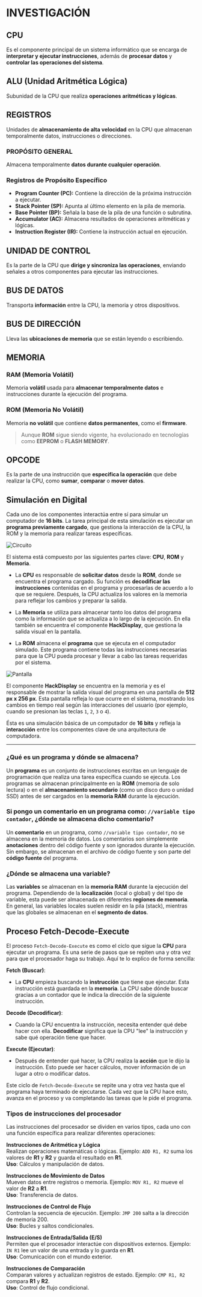 # INVESTIGACIÓN

## **CPU**
Es el componente principal de un sistema informático que se encarga de **interpretar y ejecutar instrucciones**, además de **procesar datos** y **controlar las operaciones del sistema**.

## **ALU (Unidad Aritmética Lógica)**
Subunidad de la CPU que realiza **operaciones aritméticas y lógicas**.

## **REGISTROS**
Unidades de **almacenamiento de alta velocidad** en la CPU que almacenan temporalmente datos, instrucciones o direcciones.

### **PROPÓSITO GENERAL**
Almacena temporalmente **datos durante cualquier operación**.

### Registros de Propósito Específico

- **Program Counter (PC):** Contiene la dirección de la próxima instrucción a ejecutar.
- **Stack Pointer (SP):** Apunta al último elemento en la pila de memoria.
- **Base Pointer (BP):** Señala la base de la pila de una función o subrutina.
- **Accumulator (AC):** Almacena resultados de operaciones aritméticas y lógicas.
- **Instruction Register (IR):** Contiene la instrucción actual en ejecución.


## **UNIDAD DE CONTROL**
Es la parte de la CPU que **dirige y sincroniza las operaciones**, enviando señales a otros componentes para ejecutar las instrucciones.

## **BUS DE DATOS**
Transporta **información** entre la CPU, la memoria y otros dispositivos.

## **BUS DE DIRECCIÓN**
Lleva las **ubicaciones de memoria** que se están leyendo o escribiendo.

## **MEMORIA**

### **RAM (Memoria Volátil)**
Memoria **volátil** usada para **almacenar temporalmente datos** e instrucciones durante la ejecución del programa.

### **ROM (Memoria No Volátil)**
Memoria **no volátil** que contiene **datos permanentes**, como el **firmware**.

> Aunque **ROM** sigue siendo vigente, ha evolucionado en tecnologías como **EEPROM** o **FLASH MEMORY**.

## **OPCODE**
Es la parte de una instrucción que **especifica la operación** que debe realizar la CPU, como **sumar**, **comparar** o **mover datos**.



## Simulación en Digital

Cada uno de los componentes interactúa entre sí para simular un computador de **16 bits**. La tarea principal de esta simulación es ejecutar un **programa previamente cargado**, que gestiona la interacción de la CPU, la ROM y la memoria para realizar tareas específicas.

![Circuito](Images1/circuito.png)

El sistema está compuesto por las siguientes partes clave: **CPU**, **ROM** y **Memoria**.

- La **CPU** es responsable de **solicitar datos** desde la **ROM**, donde se encuentra el programa cargado. Su función es **decodificar las instrucciones** contenidas en el programa y procesarlas de acuerdo a lo que se requiere. Después, la CPU actualiza los valores en la memoria para reflejar los cambios y preparar la salida.
  
- La **Memoria** se utiliza para almacenar tanto los datos del programa como la información que se actualiza a lo largo de la ejecución. En ella también se encuentra el componente **HackDisplay**, que gestiona la salida visual en la pantalla.

- La **ROM** almacena el **programa** que se ejecuta en el computador simulado. Este programa contiene todas las instrucciones necesarias para que la CPU pueda procesar y llevar a cabo las tareas requeridas por el sistema.

![Pantalla](Images1/pantalla.png)

El componente **HackDisplay** se encuentra en la memoria y es el responsable de mostrar la salida visual del programa en una pantalla de **512 px x 256 px**. Esta pantalla refleja lo que ocurre en el sistema, mostrando los cambios en tiempo real según las interacciones del usuario (por ejemplo, cuando se presionan las teclas `1`, `2`, `3` o `4`).

Ésta es una simulación básica de un computador de **16 bits** y refleja la **interacción** entre los componentes clave de una arquitectura de computadora.

---



### ¿Qué es un programa y dónde se almacena?
Un **programa** es un conjunto de instrucciones escritas en un lenguaje de programación que realiza una tarea específica cuando se ejecuta. Los programas se almacenan principalmente en la **ROM** (memoria de solo lectura) o en el **almacenamiento secundario** (como un disco duro o unidad SSD) antes de ser cargados en la **memoria RAM** durante la ejecución.

### Si pongo un comentario en un programa como: `//variable tipo contador`, ¿dónde se almacena dicho comentario?
Un **comentario** en un programa, como `//variable tipo contador`, no se almacena en la memoria de datos. Los comentarios son simplemente **anotaciones** dentro del código fuente y son ignorados durante la ejecución. Sin embargo, se almacenan en el archivo de código fuente y son parte del **código fuente** del programa.

### ¿Dónde se almacena una variable?
Las **variables** se almacenan en la **memoria RAM** durante la ejecución del programa. Dependiendo de la **localización** (local o global) y del tipo de variable, esta puede ser almacenada en diferentes **regiones de memoria**. En general, las variables locales suelen residir en la pila (stack), mientras que las globales se almacenan en el **segmento de datos**.


## Proceso Fetch-Decode-Execute

El proceso `Fetch-Decode-Execute` es como el ciclo que sigue la **CPU** para ejecutar un programa. Es una serie de pasos que se repiten una y otra vez para que el procesador haga su trabajo. Aquí te lo explico de forma sencilla:

**Fetch (Buscar)**: 
   - La **CPU** empieza buscando la **instrucción** que tiene que ejecutar. Esta instrucción está guardada en la **memoria**. La CPU sabe dónde buscar gracias a un contador que le indica la dirección de la siguiente instrucción.

**Decode (Decodificar)**: 
   - Cuando la CPU encuentra la instrucción, necesita entender qué debe hacer con ella. **Decodificar** significa que la CPU "lee" la instrucción y sabe qué operación tiene que hacer.

**Execute (Ejecutar)**: 
   - Después de entender qué hacer, la CPU realiza la **acción** que le dijo la instrucción. Esto puede ser hacer cálculos, mover información de un lugar a otro o modificar datos.

Este ciclo de `Fetch-Decode-Execute` se repite una y otra vez hasta que el programa haya terminado de ejecutarse. Cada vez que la CPU hace esto, avanza en el proceso y va completando las tareas que le pide el programa.


### Tipos de instrucciones del procesador

Las instrucciones del procesador se dividen en varios tipos, cada uno con una función específica para realizar diferentes operaciones:

 **Instrucciones de Aritmética y Lógica**  
   Realizan operaciones matemáticas o lógicas. Ejemplo: `ADD R1, R2` suma los valores de **R1** y **R2** y guarda el resultado en **R1**.  
   **Uso**: Cálculos y manipulación de datos.

 **Instrucciones de Movimiento de Datos**  
   Mueven datos entre registros o memoria. Ejemplo: `MOV R1, R2` mueve el valor de **R2** a **R1**.  
   **Uso**: Transferencia de datos.

 **Instrucciones de Control de Flujo**  
   Controlan la secuencia de ejecución. Ejemplo: `JMP 200` salta a la dirección de memoria 200.  
   **Uso**: Bucles y saltos condicionales.

 **Instrucciones de Entrada/Salida (E/S)**  
   Permiten que el procesador interactúe con dispositivos externos. Ejemplo: `IN R1` lee un valor de una entrada y lo guarda en **R1**.  
   **Uso**: Comunicación con el mundo exterior.

**Instrucciones de Comparación**  
   Comparan valores y actualizan registros de estado. Ejemplo: `CMP R1, R2` compara **R1** y **R2**.  
   **Uso**: Control de flujo condicional.


